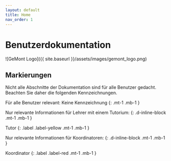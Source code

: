 ```yaml
---
layout: default
title: Home
nav_order: 1
---
```


# Benutzerdokumentation

![GeMont Logo]({{ site.baseurl }}/assets/images/gemont_logo.png)

## Markierungen

Nicht alle Abschnitte der Dokumentation sind für alle Benutzer gedacht. Beachten Sie daher die folgenden Kennzeichnungen.

Für alle Benutzer relevant: Keine Kennzeichnung
{: .mt-1 .mb-1 }

Nur relevante Informationen für Lehrer mit einem Tutorium:
{: .d-inline-block .mt-1 .mb-1 }

Tutor
{: .label .label-yellow .mt-1 .mb-1  }

<div></div>

Nur relevante Informationen für Koordinatoren:
{: .d-inline-block .mt-1 .mb-1 }

Koordinator
{: .label .label-red .mt-1 .mb-1 }
